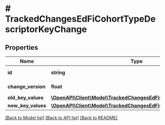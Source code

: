 # # TrackedChangesEdFiCohortTypeDescriptorKeyChange

## Properties

Name | Type | Description | Notes
------------ | ------------- | ------------- | -------------
**id** | **string** | Resource identifier | [optional]
**change_version** | **float** | Change version | [optional]
**old_key_values** | [**\OpenAPI\Client\Model\TrackedChangesEdFiCohortTypeDescriptorKey**](TrackedChangesEdFiCohortTypeDescriptorKey.md) |  | [optional]
**new_key_values** | [**\OpenAPI\Client\Model\TrackedChangesEdFiCohortTypeDescriptorKey**](TrackedChangesEdFiCohortTypeDescriptorKey.md) |  | [optional]

[[Back to Model list]](../../README.md#models) [[Back to API list]](../../README.md#endpoints) [[Back to README]](../../README.md)
